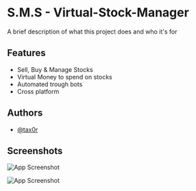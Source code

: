 
# S.M.S - Virtual-Stock-Manager

A brief description of what this project does and who it's for


## Features

- Sell, Buy & Manage Stocks
- Virtual Money to spend on stocks
- Automated trough bots
- Cross platform


## Authors

- [@tax0r](https://github.com/tax0r)


## Screenshots

![App Screenshot](https://i.imgur.com/9En2P9w.png)

![App Screenshot](https://i.imgur.com/Eoi0RsA.png)

